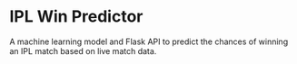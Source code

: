 # IPL Win Predictor

A machine learning model and Flask API to predict the chances of winning an IPL match based on live match data.
